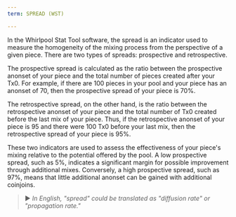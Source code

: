 ```yaml
---
term: SPREAD (WST)

---
```

In the Whirlpool Stat Tool software, the spread is an indicator used to measure the homogeneity of the mixing process from the perspective of a given piece. There are two types of spreads: prospective and retrospective.

The prospective spread is calculated as the ratio between the prospective anonset of your piece and the total number of pieces created after your Tx0. For example, if there are 100 pieces in your pool and your piece has an anonset of 70, then the prospective spread of your piece is 70%.

The retrospective spread, on the other hand, is the ratio between the retrospective anonset of your piece and the total number of Tx0 created before the last mix of your piece. Thus, if the retrospective anonset of your piece is 95 and there were 100 Tx0 before your last mix, then the retrospective spread of your piece is 95%.

These two indicators are used to assess the effectiveness of your piece's mixing relative to the potential offered by the pool. A low prospective spread, such as 5%, indicates a significant margin for possible improvement through additional mixes. Conversely, a high prospective spread, such as 97%, means that little additional anonset can be gained with additional coinjoins.

> ► *In English, "spread" could be translated as "diffusion rate" or "propagation rate."*